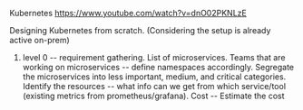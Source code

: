 Kubernetes
https://www.youtube.com/watch?v=dnO02PKNLzE

Designing Kubernetes from scratch. (Considering the setup is already active on-prem)
1) level 0 -- requirement gathering.
List of microservices.
Teams that are working on microservices -- define namespaces accordingly.
Segregate the microservices into less important, medium, and critical categories.
Identify the resources -- what info can we get from which service/tool (existing metrics from prometheus/grafana).
Cost -- Estimate the cost

